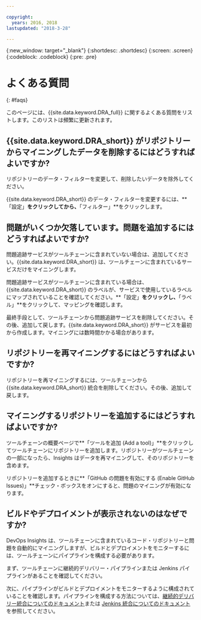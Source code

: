 ```yaml
---

copyright:
  years: 2016, 2018
lastupdated: "2018-3-28"

---
```


{:new_window: target="_blank"}
{:shortdesc: .shortdesc}
{:screen: .screen}
{:codeblock: .codeblock}
{:pre: .pre}

# よくある質問
{: #faqs}

このページには、{{site.data.keyword.DRA_full}} に関するよくある質問をリストします。このリストは頻繁に更新されます。

## {{site.data.keyword.DRA_short}} がリポジトリーからマイニングしたデータを削除するにはどうすればよいですか?

リポジトリーのデータ・フィルターを変更して、削除したいデータを除外してください。 

{{site.data.keyword.DRA_short}} のデータ・フィルターを変更するには、**「設定」**をクリックしてから、**「フィルター」**をクリックします。 

## 問題がいくつか欠落しています。問題を追加するにはどうすればよいですか?

問題追跡サービスがツールチェーンに含まれていない場合は、追加してください。{{site.data.keyword.DRA_short}} は、ツールチェーンに含まれているサービスだけをマイニングします。 

問題追跡サービスがツールチェーンに含まれている場合は、{{site.data.keyword.DRA_short}} のラベルが、サービスで使用しているラベルにマップされていることを確認してください。**「設定」**をクリックし、**「ラベル」**をクリックして、マッピングを確認します。

最終手段として、ツールチェーンから問題追跡サービスを削除してください。その後、追加して戻します。{{site.data.keyword.DRA_short}} がサービスを最初から作成します。マイニングには数時間かかる場合があります。 

## リポジトリーを再マイニングするにはどうすればよいですか?

リポジトリーを再マイニングするには、ツールチェーンから {{site.data.keyword.DRA_short}} 統合を削除してください。その後、追加して戻します。

## マイニングするリポジトリーを追加するにはどうすればよいですか?

ツールチェーンの概要ページで**「ツールを追加 (Add a tool)」**をクリックしてツールチェーンにリポジトリーを追加します。リポジトリーがツールチェーンの一部になったら、Insights はデータを再マイニングして、そのリポジトリーを含めます。

リポジトリーを追加するときに**「GitHub の問題を有効にする (Enable GitHub Issues)」**チェック・ボックスをオンにすると、問題のマイニングが有効になります。 

## ビルドやデプロイメントが表示されないのはなぜですか?

DevOps Insights は、ツールチェーンに含まれているコード・リポジトリーと問題を自動的にマイニングしますが、ビルドとデプロイメントをモニターするには、ツールチェーンにパイプラインを構成する必要があります。 

まず、ツールチェーンに継続的デリバリー・パイプラインまたは Jenkins パイプラインがあることを確認してください。 

次に、パイプラインがビルドとデプロイメントをモニターするように構成されていることを確認します。パイプラインを構成する方法については、[継続的デリバリー統合についてのドキュメント](risk_cd.html)または [Jenkins 統合についてのドキュメント](https://wiki.jenkins.io/display/JENKINS/IBM+Cloud+DevOps+Plugin)を参照してください。
